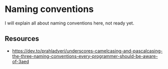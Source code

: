 Naming conventions
==================

I will explain all about naming conventions here, not ready yet.

Resources
---------

- <https://dev.to/prahladyeri/underscores-camelcasing-and-pascalcasing-the-three-naming-conventions-every-programmer-should-be-aware-of-3aed>
